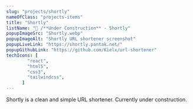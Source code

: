 ```yaml
---
slug: "projects/shortly"
nameOfClass: "projects-items"
title: "Shortly"
listName: "🚧 /**Under Construction** - Shortly"
popupImageSrc: "Shortly.webp"
popupImageAlt: "Shortly URL shortener screenshot"
popupLiveLink: "https://shortly.pantak.net/"
popupGithubLink: "https://github.com/Kielx/url-shortener"
techIcons: [
        "react",
        "html5",
        "css3",
        "tailwindcss",
      ]
---
```


Shortly is a clean and simple URL shortener. Currently under construction.
